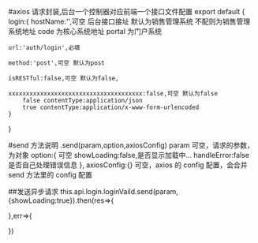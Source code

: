 #axios 请求封装,后台一个控制器对应前端一个接口文件配置
export default {
login:{
    hostName:'',可空 后台接口接址 默认为销售管理系统 不配则为销售管理系统地址
        code 为核心系统地址
        portal 为门户系统

    url:'auth/login',必填

    method:'post',可空 默认为post

    isRESTful:false,可空 默认为false,

    xxxxxxxxxxxxxxxxxxxxxxxxxxxxxxxxxxxxxx:false,可空 默认为false
        false contentType:application/json
        true contentType:application/x-www-form-urlencoded
    }

}

#send 方法说明
.send(param,option,axiosConfig)
param 可空，请求的参数，为对象
option:{ 可空
showLoading:false,是否显示加载中...
handleError:false 是否自己处理错误信息
},
axiosConfig:{} 可空，axios 的 config 配置，会合并 send 方法里的 config 配置

##发送异步请求
this.api.login.loginVaild.send(param,{showLoading:true}).then(res=>{

},err=>{

})
